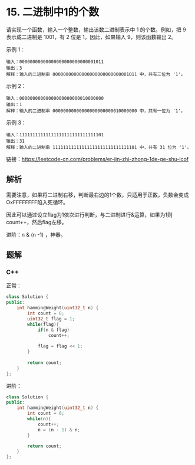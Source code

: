 # 15. 二进制中1的个数

请实现一个函数，输入一个整数，输出该数二进制表示中 1 的个数。例如，把 9 表示成二进制是 1001，有 2 位是 1。因此，如果输入 9，则该函数输出 2。

示例 1：

```
输入：00000000000000000000000000001011
输出：3
解释：输入的二进制串 00000000000000000000000000001011 中，共有三位为 '1'。
```

示例 2：

```
输入：00000000000000000000000010000000
输出：1
解释：输入的二进制串 00000000000000000000000010000000 中，共有一位为 '1'。
```


示例 3：

```
输入：11111111111111111111111111111101
输出：31
解释：输入的二进制串 11111111111111111111111111111101 中，共有 31 位为 '1'。
```


链接：https://leetcode-cn.com/problems/er-jin-zhi-zhong-1de-ge-shu-lcof



## 解析

需要注意，如果将二进制右移，判断最右边的1个数，只适用于正数，负数会变成OxFFFFFFFF陷入死循环。

因此可以通过设立flag为1依次进行判断，与二进制进行&运算，如果为1则count++，然后flag左移。

进阶：n & (n -1) ，神器。





## 题解

### C++

正常：

```c++
class Solution {
public:
    int hammingWeight(uint32_t n) {
        int count = 0;
        uint32_t flag = 1;
        while(flag){
            if(n & flag)
                count++;
            
            flag = flag << 1;
        }
        
        return count;
    }
};
```

进阶：

```c++
class Solution {
public:
    int hammingWeight(uint32_t n) {
        int count = 0;
        while(n){
            count++;
            n = (n - 1) & n;
        }

        return count;
    }
};
```

